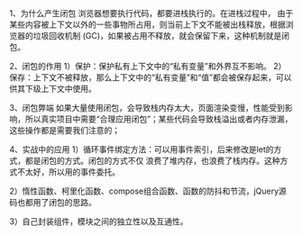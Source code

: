 1、为什么产生闭包
浏览器想要执行代码，都要进栈执行的。在进栈过程中， 由于某些内容被上下文以外的一些事物所占用，则当前上下文不能被出栈释放，根据浏览器的垃圾回收机制 (GC)，如果被占用不释放，就会保留下来，这种机制就是闭包。

2、闭包的作用
1）保护：保护私有上下文中的“私有变量”和外界互不影响。
2）保存：上下文不被释放，那么上下文中的“私有变量”和“值”都会被保存起来，可以供其下级上下文中使用。

3、闭包弊端
如果大量使用闭包，会导致栈内存太大，页面渲染变慢，性能受到影响，所以真实项目中需要“合理应用闭包”；某些代码会导致栈溢出或者内存泄漏，这些操作都是需要我们注意的；

4、实战中的应用
1）循环事件绑定方法：可以用事件索引，后来修改是let的方式，都是闭包的方式。闭包的方式不仅 浪费了堆内存，也浪费了栈内存。这种方式不太好，所以用的事件委托。

2）惰性函数、柯里化函数、compose组合函数、函数的防抖和节流，jQuery源码也都用了闭包的思路。

3）自己封装组件，模块之间的独立性以及互通性。
